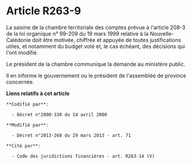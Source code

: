 # Article R263-9

La saisine de la chambre territoriale des comptes prévue à l'article 208-3 de la loi organique n° 99-209 du 19 mars 1999
relative à la Nouvelle-Calédonie doit être motivée, chiffrée et appuyée de toutes justifications utiles, et notamment du
budget voté et, le cas échéant, des décisions qui l'ont modifié.

Le président de la chambre communique la demande au ministère public.

Il en informe le gouvernement ou le président de l'assemblée de province concernée.

**Liens relatifs à cet article**

	**Codifié par**:

	  - Décret n°2000-338 du 14 avril 2000

	**Modifié par**:

	  - Décret n°2013-268 du 29 mars 2013 - art. 71

	**Cité par**:

	  - Code des juridictions financières - art. R263-14 (V)
